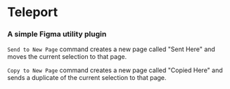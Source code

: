 # Teleport

### A simple Figma utility plugin

`Send to New Page` command creates a new page called "Sent Here" and moves the current selection to that page.

`Copy to New Page` command creates a new page called "Copied Here" and sends a duplicate of the current selection to that page.
